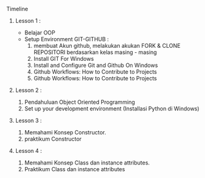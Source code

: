 Timeline 

1. Lesson 1 :
    - Belajar OOP
    - Setup Environment GIT-GITHUB :
        1. membuat Akun github, melakukan akukan FORK & CLONE REPOSITORI berdasarkan kelas masing - masing
        2. Install GIT For Windows
        3. Install and Configure Git and Github On Windows
        4. Github Workflows: How to Contribute to Projects
        5. Github Workflows: How to Contribute to Projects

2. Lesson 2 :
    1. Pendahuluan Object Oriented Programming
    2. Set up your development environment (Installasi Python di Windows)

3. Lesson 3 :
    1. Memahami Konsep Constructor.
    2. praktikum Constructor

4. Lesson 4 :
    1. Memahami Konsep Class dan instance attributes.
    2. Praktikum Class dan instance attributes

